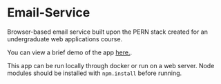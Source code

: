 # Email-Service
Browser-based email service built upon the PERN stack created for an undergraduate web applications course.

You can view a brief demo of the app [here.](https://youtu.be/1hv8FJCHlMM).

This app can be run locally through docker or run on a web server. Node modules should be installed with `npm.install` before running.
